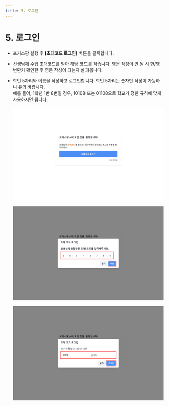 ```yaml
---
title: 5. 로그인
---
```


# 5. 로그인

- 포커스팡 실행 후 **\[초대코드 로그인]** 버튼을 클릭합니다.
- 선생님께 수업 초대코드를 받아 해당 코드를 적습니다.
  영문 작성이 안 될 시 한/영 변환키 확인한 후 영문 작성이 되는지 살펴봅니다.
- 학번 5자리와 이름을 작성하고 로그인합니다.
  학번 5자리는 숫자만 작성이 가능하니 유의 바랍니다. \
  예를 들어, 1학년 1반 8번일 경우, 10108 또는 01108으로 학교가 정한 규칙에 맞게 사용하시면 됩니다.

  ![](/img/student_3-5_01.jpg)

  ![](/img/student_3-5_02.jpg)

  ![](/img/student_3-5_03.jpg)
